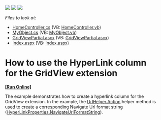 <!-- default badges list -->
![](https://img.shields.io/endpoint?url=https://codecentral.devexpress.com/api/v1/VersionRange/128552000/10.2.5%2B)
[![](https://img.shields.io/badge/Open_in_DevExpress_Support_Center-FF7200?style=flat-square&logo=DevExpress&logoColor=white)](https://supportcenter.devexpress.com/ticket/details/E3001)
[![](https://img.shields.io/badge/📖_How_to_use_DevExpress_Examples-e9f6fc?style=flat-square)](https://docs.devexpress.com/GeneralInformation/403183)
<!-- default badges end -->
<!-- default file list -->
*Files to look at*:

* [HomeController.cs](./CS/Controllers/HomeController.cs) (VB: [HomeController.vb](./VB/Controllers/HomeController.vb))
* [MyObject.cs](./CS/Models/MyObject.cs) (VB: [MyObject.vb](./VB/Models/MyObject.vb))
* [GridViewPartial.ascx](./CS/Views/Home/GridViewPartial.ascx) (VB: [GridViewPartial.ascx](./VB/Views/Home/GridViewPartial.ascx))
* [Index.aspx](./CS/Views/Home/Index.aspx) (VB: [Index.aspx](./VB/Views/Home/Index.aspx))
<!-- default file list end -->
# How to use the HyperLink column for the GridView extension
<!-- run online -->
**[[Run Online]](https://codecentral.devexpress.com/e3001)**
<!-- run online end -->


<p>The example demonstrates how to create a hyperlink column for the GridView extension. In the example, the <a href="http://msdn.microsoft.com/en-us/library/system.web.mvc.urlhelper.action.aspx"><u>UrlHelper.Action</u></a> helper method is used to create a corresponding Navigate Url format string (<a href="http://documentation.devexpress.com/#AspNet/DevExpressWebASPxEditorsHyperLinkProperties_NavigateUrlFormatStringtopic"><u>HyperLinkProperties.NavigateUrlFormatString</u></a>).</p>

<br/>


